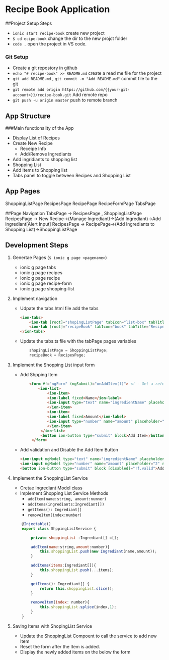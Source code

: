 # Recipe Book Application

##Project Setup Steps
* `ionic start recipe-book`  create new project
* `$ cd ecipe-book`  change the dir to the new projct folder
* `code .`  open the project in VS code.

### Git Setup
* Create a git repostory in github
* `echo "# recipe-book" >> README.md`  create a read me file for the project
* `git add README.md` , `git commit -m "Add README.md"`  commit file to the git
* `git remote add origin https://github.com/{{your-git-account>}}/recipe-book.git`  Add remote repo 
* `git push -u origin master`  push to remote branch


## App Structure
###Main functionality of the App

* Display List of Recipes 
* Create New Recipe 
    * Receipe Info
    * Add/Remove Ingrediants
* Add ingridiants to shopping list
* Shopping List
* Add Items to Shopping list    
* Tabs panel to toggle between Recipes and Shopping List

## App Pages
ShoppingListPage
RecipesPage
RecipePage
RecipeFormPage
TabsPage

##Page Navigation
TabsPage -> RecipesPage , ShoppingListPage
RecipesPage -> New Recipe->(Manage Ingrediant)->(Add Ingrediant)->Add Ingrediant[Alert Input]
RecipesPage -> RecipePage->(Add Ingrediants to Shopping List)->ShoppingListPage

## Development Steps
1. Genertae Pages (`$ ionic g page <pagename>`)
    * ionic g page tabs
    * ionic g page recipes
    * ionic g page recipe
    * ionic g page recipe-form
    * ionic g page shopping-list

2. Implement navigation
    * Udpate the tabs.html file add the tabs
        ```html
        <ion-tabs>
            <ion-tab [root]="shopingListPage" tabIcon="list-box" tabTitle="Shopping List"></ion-tab>
            <ion-tab [root]="recipeBook" tabIcon="book" tabTitle="Recipes"></ion-tab>
        </ion-tabs>
        ```
    * Update the tabs.ts file with the tabPage pages variables
        ```javascript
            shopingListPage = ShoppingListPage;
            recipeBook = RecipesPage;
        ```
3. Implement the Shopping List input form
    * Add Shpping Item 
        ```html
            <form #f="ngForm" (ngSubmit)="onAddItem(f)"> <!-- Get a reference to ngForm via template variable and pass it to the onAddItem method -->
                <ion-list>
                    <ion-item>
                    <ion-label fixed>Name</ion-label>
                    <ion-input type="text" name="ingredientName" placeholder="Milk" required></ion-input>
                    </ion-item>
                    <ion-item>
                    <ion-label fixed>Amount</ion-label>
                    <ion-input type="number" name="amount" placeholder="2" required></ion-input>
                    </ion-item>
                 </ion-list>
                 <button ion-button type="submit" block>Add Item</button>
             </form>
        ``` 
    * Add validation and Disable the Add Item Button
        ```html
        <ion-input ngModel type="text" name="ingredientName" placeholder="Milk" required></ion-input>
        <ion-input ngModel type="number" name="amount" placeholder="2" required></ion-input>
        <button ion-button type="submit" block [disabled]="!f.valid">Add Item</button>
        ```

4. Implement the ShoppingList Service
    * Cretae Ingrediant Model class
    * Implement Shopping List Service Methods
        * `addItem(name:string, amount:numner)`
        * `addItems(ingrediants:Ingrediant[])`
        * `getItems(): Ingrediant[]`
        * `removeItem(index:number)`
    ```javascript
        @Injectable()
        export class ShppingListService {

            private shoppingList :Ingrediant[] =[];

            addItem(name:string,amount:number){
                this.shoppingList.push(new Ingrediant(name,amount));
            }

            addItems(items:Ingrediant[]){
                this.shoppingList.push(...items);
            }

            getItems(): Ingrediant[] {
                return this.shoppingList.slice();
            }

            removeItem(index: number){
                this.shoppingList.splice(index,1);
            }
        }
    ```

5. Saving Items with ShopingList Service
    * Update the ShoppingList Compoent to call the service to add new Item
    * Reset the form after the Item is added.
    * Display the newly added items on the below the form

